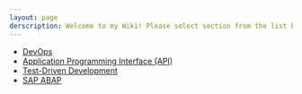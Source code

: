 ```yaml
---
layout: page
derscription: Welcome to my Wiki! Please select section from the list below.
---
```


- [DevOps](devops)
- [Application Programming Interface (API)](api)
- [Test-Driven Development](tdd)
- [SAP ABAP](abap)